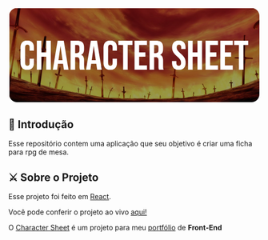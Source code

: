 <div align="center">
<img src="./charactersheetbanner.png" width="500" height="187.5">


<div align="start">

## 🤗 Introdução
Esse repositório contem uma aplicação que seu objetivo é criar uma ficha para rpg de mesa.

## ⚔️ Sobre o Projeto

Esse projeto foi feito em <a href="https://pt-br.reactjs.org" target="_blank">React</a>. <br> 

Você pode conferir o projeto ao vivo <a href="https://amoreira2003.github.io/CharacterSheet/">aqui!</a>

O <a href="https://github.com/amoreira2003/CharacterSheet" target="_blank">Character Sheet</a> é um projeto para meu <a href="https://github.com/amoreira2003" target="_blank">portfólio</a> de **Front-End**



  <div>
<div>

